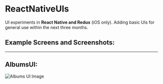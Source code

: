 # ReactNativeUIs

UI experiments in **React Native and Redux** (iOS only).
Adding basic UIs for general use within the next three months.

Example Screens and Screenshots:
-------------
----------

AlbumsUI:
-------------
![Albums UI Image](https://i.imgur.com/enby829.png)
